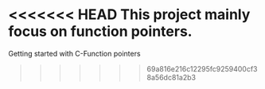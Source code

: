 <<<<<<< HEAD
This project mainly focus on function pointers.
=======
Getting started with C-Function pointers
>>>>>>> 69a816e216c12295fc9259400cf38a56dc81a2b3

